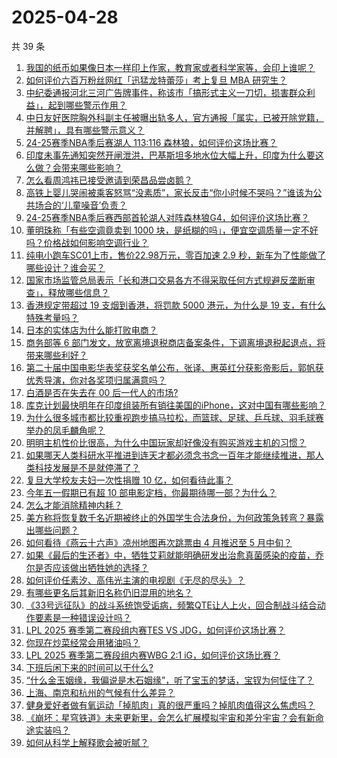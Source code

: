 # 2025-04-28

共 39 条

<!-- BEGIN -->
<!-- 最后更新时间 Mon Apr 28 2025 07:25:18 GMT+0800 (China Standard Time) -->

1. [我国的纸币如果像日本一样印上作家，教育家或者科学家等，会印上谁呢？](https://www.zhihu.com/question/40327952)
1. [如何评价六百万粉丝网红「迅猛龙特蕾莎」考上复旦 MBA 研究生？](https://www.zhihu.com/question/1899385214662325200)
1. [中纪委通报河北三河广告牌事件，称该市「搞形式主义一刀切，损害群众利益」，起到哪些警示作用？](https://www.zhihu.com/question/1899869962123829800)
1. [中日友好医院胸外科副主任被曝出轨多人，官方通报「属实，已被开除党籍，并解聘」，具有哪些警示意义？](https://www.zhihu.com/question/1899793322484130600)
1. [24-25赛季NBA季后赛湖人 113:116 森林狼，如何评价这场比赛？](https://www.zhihu.com/question/1900035827851048200)
1. [印度未事先通知突然开闸泄洪，巴基斯坦多地水位大幅上升，印度为什么要这么做？会带来哪些影响？](https://www.zhihu.com/question/1899819271124641300)
1. [怎么看周鸿祎已接受邀请到荣昌品尝卤鹅？](https://www.zhihu.com/question/1899614241478154000)
1. [高铁上婴儿哭闹被乘客怒骂“没素质”，家长反击“你小时候不哭吗？”谁该为公共场合的‘儿童噪音’负责？](https://www.zhihu.com/question/1899247073322303700)
1. [24-25赛季NBA季后赛西部首轮湖人对阵森林狼G4，如何评价这场比赛？](https://www.zhihu.com/question/1900050714216109600)
1. [董明珠称「有些空调竟卖到 1000 块，是纸糊的吗」，便宜空调质量一定不好吗？价格战如何影响空调行业？](https://www.zhihu.com/question/1898384187913929200)
1. [纯电小跑车SC01上市，售价22.98万元，零百加速 2.9 秒，新车为了性能做了哪些设计？谁会买？](https://www.zhihu.com/question/1899774784646115800)
1. [国家市场监管总局表示「长和港口交易各方不得采取任何方式规避反垄断审查」，释放哪些信息？](https://www.zhihu.com/question/1899876122272966400)
1. [香港规定带超过 19 支烟到香港，将罚款 5000 港元，为什么是 19 支，有什么特殊考量吗？](https://www.zhihu.com/question/1899511376843601200)
1. [日本的实体店为什么能打败电商？](https://www.zhihu.com/question/584328264)
1. [商务部等 6 部门发文，放宽离境退税商店备案条件，下调离境退税起退点，将带来哪些利好？](https://www.zhihu.com/question/1899778227351807700)
1. [第二十届中国电影华表奖获奖名单公布，张译、惠英红分获影帝影后，郭帆获优秀导演，你对各奖项归属满意吗？](https://www.zhihu.com/question/1899884758084839200)
1. [白酒是否在失去在 00 后一代人的市场?](https://www.zhihu.com/question/12303778372)
1. [库克计划最快明年在印度组装所有销往美国的iPhone，这对中国有哪些影响？](https://www.zhihu.com/question/1899199372975124500)
1. [为什么很多城市都比较重视跑步搞马拉松，而篮球、足球、乒乓球、羽毛球赛举办的凤毛麟角呢？](https://www.zhihu.com/question/1897761830895587800)
1. [明明主机性价比很高，为什么中国玩家却好像没有购买游戏主机的习惯？](https://www.zhihu.com/question/1898457041439274800)
1. [如果哪天人类科研水平推进到连天才都必须念书念一百年才能继续推进，那人类科技发展是不是就停滞了？](https://www.zhihu.com/question/1894880358522152000)
1. [复旦大学校友夫妇一次性捐赠 10 亿，如何看待此事？](https://www.zhihu.com/question/1898380285139228000)
1. [今年五一假期已有超 10 部电影定档，你最期待哪一部？为什么？](https://www.zhihu.com/question/1899062702401355800)
1. [怎么才能消除精神内耗？](https://www.zhihu.com/question/664466671)
1. [美方称将恢复数千名近期被终止的外国学生合法身份，为何政策急转弯？暴露出哪些问题？](https://www.zhihu.com/question/1899410379832005600)
1. [如何看待《燕云十六声》凉州地图再次跳票由 4 月推迟至 5 月中旬？](https://www.zhihu.com/question/1899058406024783400)
1. [如果《最后的生还者》中，牺牲艾莉就能明确研发出治愈真菌感染的疫苗，乔尔是否应该做出牺牲她的选择？](https://www.zhihu.com/question/1898681712218739200)
1. [如何评价任素汐、高伟光主演的电视剧《无尽的尽头》？](https://www.zhihu.com/question/1898600720934085000)
1. [有哪些更名后其新旧名称仍旧混用的地名？](https://www.zhihu.com/question/1897714519360386000)
1. [《33号远征队》的战斗系统饱受诟病，频繁QTE让人上火，回合制战斗结合动作要素是一种错误设计吗？](https://www.zhihu.com/question/1899793895233135400)
1. [LPL 2025 赛季第二赛段组内赛TES VS JDG，如何评价这场比赛？](https://www.zhihu.com/question/1899928644173955800)
1. [你现在炒菜经常会用猪油吗？](https://www.zhihu.com/question/652639333)
1. [LPL 2025 赛季第二赛段组内赛WBG 2:1 iG，如何评价这场比赛？](https://www.zhihu.com/question/1899879591599925200)
1. [下班后闲下来的时间可以干什么?](https://www.zhihu.com/question/345473425)
1. [“什么金玉姻缘，我偏说是木石姻缘”，听了宝玉的梦话，宝钗为何怔住了？](https://www.zhihu.com/question/639710078)
1. [上海、南京和杭州的气候有什么差异？](https://www.zhihu.com/question/39072901)
1. [健身爱好者做有氧运动「掉肌肉」真的很严重吗？掉肌肉值得这么焦虑吗？](https://www.zhihu.com/question/1898400993705698300)
1. [《崩坏：星穹铁道》未来更新里，会怎么扩展模拟宇宙和差分宇宙？会有新命途实装吗？](https://www.zhihu.com/question/1899580358133015000)
1. [如何从科学上解释歌会被听腻？](https://www.zhihu.com/question/22918826)

<!-- END -->
